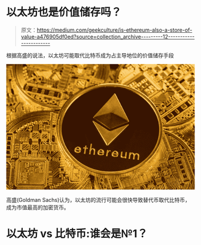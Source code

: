 # 以太坊也是价值储存吗？

> 原文：<https://medium.com/geekculture/is-ethereum-also-a-store-of-value-a476905df0ed?source=collection_archive---------12----------------------->

根据高盛的说法，以太坊可能取代比特币成为占主导地位的价值储存手段

![](img/79fa1f7b74861d89db73c6400a1a89de.png)

高盛(Goldman Sachs)认为，以太坊的流行可能会很快导致替代币取代比特币，成为市值最高的加密货币。

# 以太坊 vs 比特币:谁会是№1？